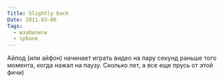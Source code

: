 ```yaml
---
Title: Slightly back
Date: 2011-03-06
Tags:
  - юзабилити
  - iphone
---
```


Айпод (или айфон) начинает играть видео на пару секунд раньше того момента, когда нажал на паузу. Сколько лет, а все еще прусь от этой фичи)